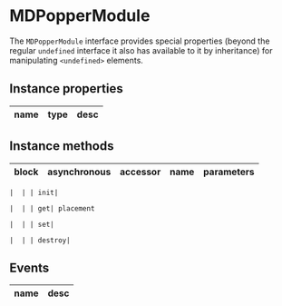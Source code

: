 # MDPopperModule
The `MDPopperModule` interface provides special properties (beyond the regular `undefined` interface it also has available to it by inheritance) for manipulating `<undefined>` elements.

## Instance properties

name|type|desc
---|---|---

## Instance methods

block| asynchronous | accessor| name| parameters
---| --- | ---| ---| ---

    |  | | init| 

    |  | | get| placement

    |  | | set| 

    |  | | destroy| 

## Events

name|desc
---|---
